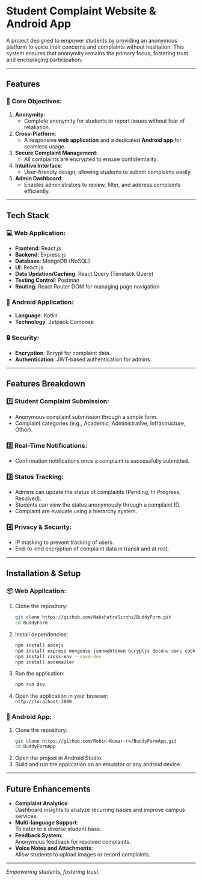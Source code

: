 # Student Complaint Website & Android App

A project designed to empower students by providing an anonymous platform to voice their concerns and complaints without hesitation. This system ensures that anonymity remains the primary focus, fostering trust and encouraging participation.

---

## Features

### 🎯 Core Objectives:

1. **Anonymity**:
   - Complete anonymity for students to report issues without fear of retaliation.
2. **Cross-Platform**:
   - A responsive **web application** and a dedicated **Android app** for seamless usage.
3. **Secure Complaint Management**:
   - All complaints are encrypted to ensure confidentiality.
4. **Intuitive Interface**:
   - User-friendly design, allowing students to submit complaints easily.
5. **Admin Dashboard**:
   - Enables administrators to review, filter, and address complaints efficiently.

---

## Tech Stack

### 💻 Web Application:

- **Frontend**: React.js
- **Backend**: Express.js
- **Database**: MongoDB (NoSQL)
- **UI**: React.js
- **Data Updation/Caching**: React Query (Tenstack Query)
- **Testing Control**: Postman
- **Routing**: React Router DOM for managing page navigation

### 📱 Android Application:

- **Language**: Kotlin
- **Technology**: Jetpack Compose

### 🔒 Security:

- **Encryption**: Bcrypt for complaint data.
- **Authentication**: JWT-based authentication for admins.

---

## Features Breakdown

### 1️⃣ **Student Complaint Submission**:

- Anonymous complaint submission through a simple form.
- Complaint categories (e.g., Academic, Administrative, Infrastructure, Other).

### 2️⃣ **Real-Time Notifications**:

- Confirmation notifications once a complaint is successfully submitted.

### 3️⃣ **Status Tracking**:

- Admins can update the status of complaints (Pending, In Progress, Resolved).
- Students can view the status anonymously through a complaint ID.
- Complaint are evaluate using a hierarchy system.

### 4️⃣ **Privacy & Security**:

- IP masking to prevent tracking of users.
- End-to-end encryption of complaint data in transit and at rest.

---

## Installation & Setup

### 📦 **Web Application**:

1. Clone the repository:
   ```bash
   git clone https://github.com/NakshatraSirohi/BuddyForm.git
   cd BuddyForm
   ```
2. Install dependencies:

   ```bash
   npm install nodejs
   npm install express mongoose jsonwebtoken bcryptjs dotenv cors cookie-parser cloudinary
   npm install cross-env --save-dev
   npm install nodemailer

   ```

3. Run the application:
   ```bash
   npm run dev
   ```
4. Open the application in your browser:  
   `http://localhost:3000`

### 📱 **Android App**:

1. Clone the repository:
   ```bash
   git clone https://github.com/Robin-Kumar-rk/BuddyFormApp.git
   cd BuddyFormApp
   ```
2. Open the project in Android Studio.
3. Build and run the application on an emulator or any android device.

---

## Future Enhancements

- **Complaint Analytics**:  
  Dashboard insights to analyze recurring issues and improve campus services.
- **Multi-language Support**:  
  To cater to a diverse student base.
- **Feedback System**:  
  Anonymous feedback for resolved complaints.
- **Voice Notes and Attachments**:  
  Allow students to upload images or record complaints.

---

_Empowering students, fostering trust._
